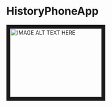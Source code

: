 # HistoryPhoneApp

<a href="http://www.youtube.com/watch?feature=player_embedded&v=P8niDeeeLtQ
" target="_blank"><img src="http://img.youtube.com/vi/P8niDeeeLtQ/0.jpg" 
alt="IMAGE ALT TEXT HERE" width="240" height="180" border="10" /></a>
